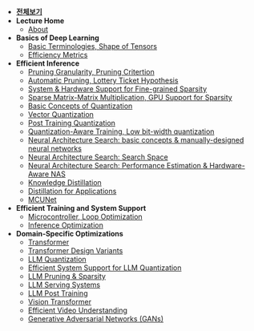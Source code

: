 - [**전체보기**](dashboard)
- **Lecture Home**
  - [About](MIT-Efficient-AI/notes/)
- **Basics of Deep Learning**
  - [Basic Terminologies, Shape of Tensors](MIT-Efficient-AI/notes/2022/lec02/summary01)
  - [Efficiency Metrics](MIT-Efficient-AI/notes/2022/lec02/summary02)
- **Efficient Inference**
  - [Pruning Granularity, Pruning Critertion](MIT-Efficient-AI/notes/2022/lec03)
  - [Automatic Pruning, Lottery Ticket Hypothesis](MIT-Efficient-AI/notes/2022/lec04/summary01)
  - [System & Hardware Support for Fine-grained Sparsity](MIT-Efficient-AI/notes/2022/lec04/summary02)
  - [Sparse Matrix-Matrix Multiplication, GPU Support for Sparsity](MIT-Efficient-AI/notes/2022/lec04/summary03)
  - [Basic Concepts of Quantization](MIT-Efficient-AI/notes/2022/lec05/summary01)
  - [Vector Quantization](MIT-Efficient-AI/notes/2022/lec05/summary02)
  - [Post Training Quantization](MIT-Efficient-AI/notes/2022/lec06/summary01)
  - [Quantization-Aware Training, Low bit-width quantization](MIT-Efficient-AI/notes/2022/lec06/summary02)
  - [Neural Architecture Search: basic concepts & manually-designed neural networks](MIT-Efficient-AI/notes/2022/lec07/summary01)
  - [Neural Architecture Search: Search Space](MIT-Efficient-AI/notes/2022/lec07/summary02)
  - [Neural Architecture Search: Performance Estimation & Hardware-Aware NAS](MIT-Efficient-AI/notes/2022/lec08)
  - [Knowledge Distillation](MIT-Efficient-AI/notes/2022/lec10/summary01)
  - [Distillation for Applications](MIT-Efficient-AI/notes/2022/lec10/summary02)
  - [MCUNet](MIT-Efficient-AI/notes/2022/lec11)
- **Efficient Training and System Support**
  - [Microcontroller, Loop Optimization](MIT-Efficient-AI/notes/2022/lec17/summary01)
  - [Inference Optimization](MIT-Efficient-AI/notes/2022/lec17/summary02)
- **Domain-Specific Optimizations**
  - [Transformer](MIT-Efficient-AI/notes/2023/lec12/summary01)
  - [Transformer Design Variants](MIT-Efficient-AI/notes/2023/lec12/summary02)
  - [LLM Quantization](MIT-Efficient-AI/notes/2024/lec13/summary01)
  - [Efficient System Support for LLM Quantization](MIT-Efficient-AI/notes/2024/lec13/summary02)
  - [LLM Pruning & Sparsity](MIT-Efficient-AI/notes/2024/lec13/summary03)
  - [LLM Serving Systems](MIT-Efficient-AI/notes/2024/lec13/summary04)
  - [LLM Post Training](MIT-Efficient-AI/notes/2024/lec14/summary01)
  - [Vision Transformer](MIT-Efficient-AI/notes/2023/lec14/summary01)
  - [Efficient Video Understanding](MIT-Efficient-AI/notes/2022/lec19/summary01)
  - [Generative Adversarial Networks (GANs)](MIT-Efficient-AI/notes/2022/lec19/summary02)